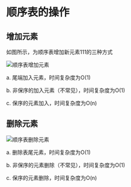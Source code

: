 # 顺序表的操作

## 增加元素

如图所示，为顺序表增加新元素111的三种方式

![顺序表增加元素](/images/顺序表增加元素.png)

a. 尾端加入元素，时间复杂度为O(1)

b. 非保序的加入元素（不常见），时间复杂度为O(1)

c. 保序的元素加入，时间复杂度为O(n)

## 删除元素

![顺序表删除元素](/images/顺序表删除元素.png)

a. 删除表尾元素，时间复杂度为O(1)

b. 非保序的元素删除（不常见），时间复杂度为O(1)

c. 保序的元素删除，时间复杂度为O(n)
